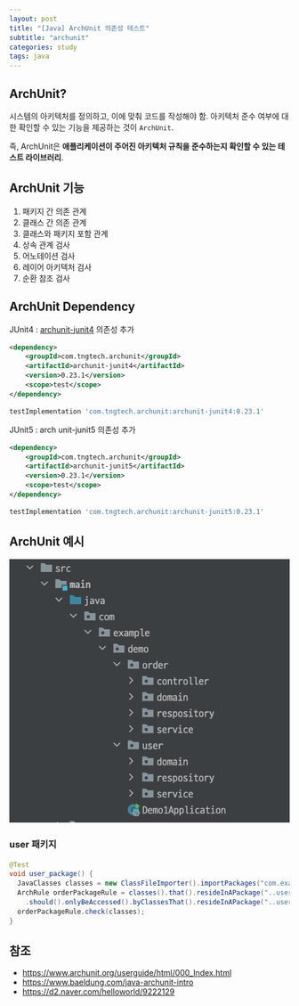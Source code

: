 ```yaml
---
layout: post
title: "[Java] ArchUnit 의존성 테스트"
subtitle: "archunit"
categories: study
tags: java
---
```


## ArchUnit?
시스템의 아키텍처를 정의하고, 이에 맞춰 코드를 작성해야 함. 아키텍처 준수 여부에 대한 확인할 수 있는 기능을 제공하는 것이 `ArchUnit`.  

즉, ArchUnit은 **애플리케이션이 주어진 아키텍처 규칙을 준수하는지 확인할 수 있는 테스트 라이브러리**.



## ArchUnit 기능

1. 패키지 간 의존 관계
2. 클래스 간 의존 관계
3. 클래스와 패키지 포함 관계
4. 상속 관계 검사
5. 어노테이션 검사
6. 레이어 아키텍처 검사
7. 순환 참조 검사



## ArchUnit Dependency

JUnit4 : <u>archunit-junit4</u> 의존성 추가

```xml
<dependency>
    <groupId>com.tngtech.archunit</groupId>
    <artifactId>archunit-junit4</artifactId>
    <version>0.23.1</version>
    <scope>test</scope>
</dependency>
```

```gradle
testImplementation 'com.tngtech.archunit:archunit-junit4:0.23.1'
```

JUnit5 : arch unit-junit5 의존성 추가

```xml
<dependency>
    <groupId>com.tngtech.archunit</groupId>
    <artifactId>archunit-junit5</artifactId>
    <version>0.23.1</version>
    <scope>test</scope>
</dependency>
```

```gradle
testImplementation 'com.tngtech.archunit:archunit-junit5:0.23.1'
```



## ArchUnit 예시

![archunit-example](/assets/img/java/archunit/archunit_example.png)

### user 패키지

```java
@Test
void user_package() {
  JavaClasses classes = new ClassFileImporter().importPackages("com.example.demo");
  ArchRule orderPackageRule = classes().that().resideInAPackage("..user..")
    .should().onlyBeAccessed().byClassesThat().resideInAPackage("..user..");
  orderPackageRule.check(classes);
}
```








## 참조
- https://www.archunit.org/userguide/html/000_Index.html
- https://www.baeldung.com/java-archunit-intro
- https://d2.naver.com/helloworld/9222129